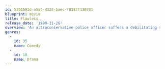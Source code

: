 ```yaml
---
id: 5361593d-a5a5-4128-baec-f8187f130781
blueprint: movie
title: Flawless
release_date: '1999-11-26'
overview: 'An ultraconservative police officer suffers a debilitating stroke and is assigned to a rehabilitative program that includes singing lessons - with the drag queen next door.'
genres:
  -
    id: 35
    name: Comedy
  -
    id: 18
    name: Drama
---
```

